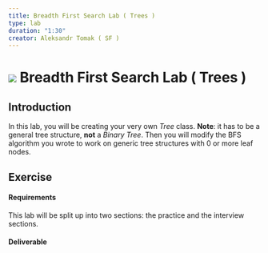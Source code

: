 ```yaml
---
title: Breadth First Search Lab ( Trees )
type: lab
duration: "1:30"
creator: Aleksandr Tomak ( SF )
---
```


# ![](https://ga-dash.s3.amazonaws.com/production/assets/logo-9f88ae6c9c3871690e33280fcf557f33.png) Breadth First Search Lab ( Trees )

## Introduction

In this lab, you will be creating your very own *Tree* class. **Note**: it has to be a general tree structure, **not** a *Binary Tree*.
Then you will modify the BFS algorithm you wrote to work on generic tree structures with 0 or more leaf nodes.

## Exercise

#### Requirements

This lab will be split up into two sections: the practice and the interview sections.


#### Deliverable

